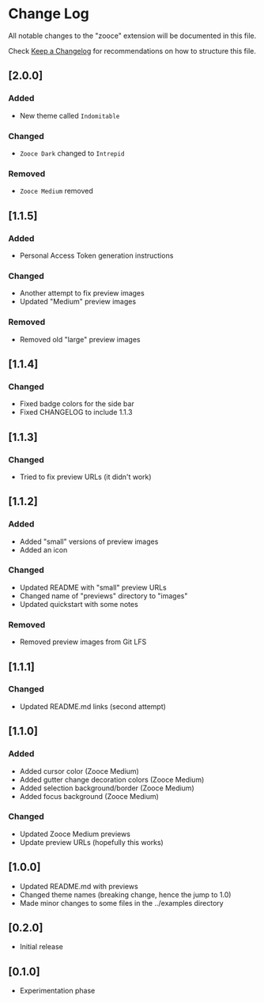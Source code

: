 # Change Log
All notable changes to the "zooce" extension will be documented in this file.

Check [Keep a Changelog](http://keepachangelog.com/) for recommendations on how to structure this file.

## [2.0.0]
### Added
- New theme called `Indomitable`
### Changed
- `Zooce Dark` changed to `Intrepid`
### Removed
- `Zooce Medium` removed

## [1.1.5]
### Added
- Personal Access Token generation instructions
### Changed
- Another attempt to fix preview images
- Updated "Medium" preview images
### Removed
- Removed old "large" preview images

## [1.1.4]
### Changed
- Fixed badge colors for the side bar
- Fixed CHANGELOG to include 1.1.3

## [1.1.3]
### Changed
- Tried to fix preview URLs (it didn't work)

## [1.1.2]
### Added
- Added "small" versions of preview images
- Added an icon
### Changed
- Updated README with "small" preview URLs
- Changed name of "previews" directory to "images"
- Updated quickstart with some notes
### Removed
- Removed preview images from Git LFS

## [1.1.1]
### Changed
- Updated README.md links (second attempt)

## [1.1.0]
### Added
- Added cursor color (Zooce Medium)
- Added gutter change decoration colors (Zooce Medium)
- Added selection background/border (Zooce Medium)
- Added focus background (Zooce Medium)
### Changed
- Updated Zooce Medium previews
- Update preview URLs (hopefully this works)

## [1.0.0]
- Updated README.md with previews
- Changed theme names (breaking change, hence the jump to 1.0)
- Made minor changes to some files in the ../examples directory

## [0.2.0]
- Initial release

## [0.1.0]
- Experimentation phase
